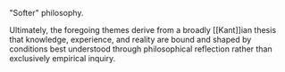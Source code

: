 "Softer" philosophy.

Ultimately, the foregoing themes derive from a broadly [[Kant]]ian thesis that knowledge, experience, and reality are bound and shaped by conditions best understood through philosophical reflection rather than exclusively empirical inquiry.

